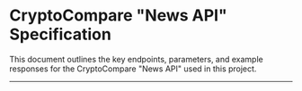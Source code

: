 # CryptoCompare "News API" Specification

This document outlines the key endpoints, parameters, and example responses for the CryptoCompare "News API" used in this project.

---
